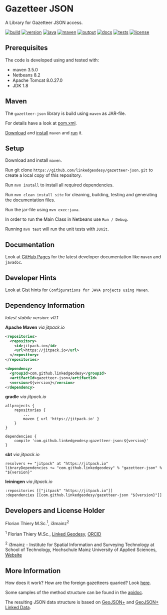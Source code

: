 # Gazetteer JSON

A Library for Gazetteer JSON access.

[![build](https://api.travis-ci.org/linkedgeodesy/gazetteer-json.svg?branch=master)](https://travis-ci.org/linkedgeodesy/gazetteer-json) [![version](https://img.shields.io/badge/version-1.0--SNAPSHOT-green.svg)](#)  [![java](https://img.shields.io/badge/jdk-1.8-red.svg)](#)  [![maven](https://img.shields.io/badge/maven-3.5.0-orange.svg)](#) [![output](https://img.shields.io/badge/output-jar-red.svg)](#)  [![docs](https://img.shields.io/badge/apidoc-v0.4-blue.svg)](https://linkedgeodesy.github.io/gazetteer-json/) [![tests](https://img.shields.io/badge/tests-report-yellowgreen.svg)](https://linkedgeodesy.github.io/gazetteer-json/surefire-report.html)   [![license](https://img.shields.io/badge/License-MIT-yellow.svg)](https://github.com/linkedgeodesy/gazetteer-json/blob/master/LICENSE)

## Prerequisites

The code is developed using and tested with:

* maven 3.5.0
* Netbeans 8.2
* Apache Tomcat 8.0.27.0
* JDK 1.8

## Maven

The `gazetteer-json` library is build using `maven` as JAR-file.

For details have a look at [pom.xml](https://github.com/linkedgeodesy/gazetteer-json/blob/master/gazetteer-json/pom.xml).

[Download](http://maven.apache.org/download.cgi) and  [install](https://www.mkyong.com/maven/how-to-install-maven-in-windows/) `maven` and [run](https://maven.apache.org/guides/getting-started/maven-in-five-minutes.html) it.

## Setup

Download and install `maven`.

Run git clone `https://github.com/linkedgeodesy/gazetteer-json.git` to create a local copy of this repository.

Run `mvn install` to install all required dependencies.

Run `mvn clean install site` for cleaning, building, testing and generating the documentation files.

Run the jar-file using `mvn exec:java`.

In order to run the Main Class in Netbeans use `Run / Debug`.

Running `mvn test` will run the unit tests with `JUnit`.

## Documentation

Look at [GitHub Pages](https://linkedgeodesy.github.io/gazetteer-json/) for the latest developer documentation like `maven` and `javadoc`.

## Developer Hints

Look at [Gist](https://gist.github.com/florianthiery/0f8c0c015555939c96eb13428bbf1cd4) hints for `Configurations for JAVA projects using Maven`.

## Dependency Information

*latest stabile version: v0.1*

**Apache Maven** *via jitpack.io*

```xml
<repositories>
  <repository>
    <id>jitpack.io</id>
    <url>https://jitpack.io</url>
  </repository>
</repositories>

<dependency>
  <groupId>com.github.linkedgeodesy</groupId>
  <artifactId>gazetteer-json</artifactId>
  <version>${version}</version>
</dependency>
```

**gradle** *via jitpack.io*

```
allprojects {
    repositories {
        ...
        maven { url 'https://jitpack.io' }
    }
}

dependencies {
    compile 'com.github.linkedgeodesy:gazetteer-json:${version}'
}
```

**sbt** *via jitpack.io*

```
resolvers += "jitpack" at "https://jitpack.io"
libraryDependencies += "com.github.linkedgeodesy" % "gazetteer-json" % "${version}"
```

**leiningen** *via jitpack.io*

```
:repositories [["jitpack" "https://jitpack.io"]]   
:dependencies [[com.github.linkedgeodesy/gazetteer-json "${version}"]]
```

## Developers and License Holder

Florian Thiery M.Sc.<sup>1</sup>, i3mainz<sup>2</sup>

<sup>1</sup> Florian Thiery M.Sc., [Linked Geodesy](http://linkedgeodesy.org), [ORCID](http://orcid.org/0000-0002-3246-3531)

<sup>2</sup> i3mainz - Institute for Spatial Information and Surveying Technology at School of Technology, Hochschule Mainz
University of Applied Sciences, [Website](http://i3mainz.hs-mainz.de/)

## More Information

How does it work? How are the foreign gazetteers quaried? Look [here](https://github.com/linkedgeodesy/gazetteer-json/tree/master/how-it-works).

Some samples of the method structure can be found in the [apidoc](https://github.com/linkedgeodesy/gazetteer-json/tree/master/apidoc).

The resulting JSON data structure is based on [GeoJSON+](https://github.com/linkedgeodesy/geojson-plus) and [GeoJSON+ Linked Data](https://github.com/linkedgeodesy/geojson-plus-ld).

